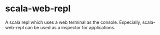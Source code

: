 # scala-web-repl
A scala repl which uses a web terminal as the console. Especially, scala-web-repl can be used as a inspector for applications.
